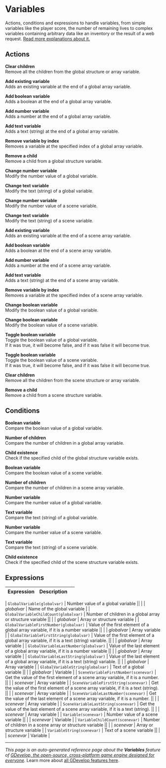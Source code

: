 # Variables

Actions, conditions and expressions to handle variables, from simple variables like the player score, the number of remaining lives to complex variables containing arbitrary data like an inventory or the result of a web request. [Read more explanations about it.](https://wiki.gdevelop.io/gdevelop5/all-features/variables)

## Actions

**Clear children**  
Remove all the children from the global structure or array variable.

**Add existing variable**  
Adds an existing variable at the end of a global array variable.

**Add boolean variable**  
Adds a boolean at the end of a global array variable.

**Add number variable**  
Adds a number at the end of a global array variable.

**Add text variable**  
Adds a text (string) at the end of a global array variable.

**Remove variable by index**  
Removes a variable at the specified index of a global array variable.

**Remove a child**  
Remove a child from a global structure variable.

**Change number variable**  
Modify the number value of a global variable.

**Change text variable**  
Modify the text (string) of a global variable.

**Change number variable**  
Modify the number value of a scene variable.

**Change text variable**  
Modify the text (string) of a scene variable.

**Add existing variable**  
Adds an existing variable at the end of a scene array variable.

**Add boolean variable**  
Adds a boolean at the end of a scene array variable.

**Add number variable**  
Adds a number at the end of a scene array variable.

**Add text variable**  
Adds a text (string) at the end of a scene array variable.

**Remove variable by index**  
Removes a variable at the specified index of a scene array variable.

**Change boolean variable**  
Modify the boolean value of a global variable.

**Change boolean variable**  
Modify the boolean value of a scene variable.

**Toggle boolean variable**  
Toggle the boolean value of a global variable.  
If it was true, it will become false, and if it was false it will become true.

**Toggle boolean variable**  
Toggle the boolean value of a scene variable.  
If it was true, it will become false, and if it was false it will become true.

**Clear children**  
Remove all the children from the scene structure or array variable.

**Remove a child**  
Remove a child from a scene structure variable.

## Conditions

**Boolean variable**  
Compare the boolean value of a global variable.

**Number of children**  
Compare the number of children in a global array variable.

**Child existence**  
Check if the specified child of the global structure variable exists.

**Boolean variable**  
Compare the boolean value of a scene variable.

**Number of children**  
Compare the number of children in a scene array variable.

**Number variable**  
Compare the number value of a global variable.

**Text variable**  
Compare the text (string) of a global variable.

**Number variable**  
Compare the number value of a scene variable.

**Text variable**  
Compare the text (string) of a scene variable.

**Child existence**  
Check if the specified child of the scene structure variable exists.

## Expressions

| Expression | Description |  |
|-----|-----|-----|

| `GlobalVariable(globalvar)` | Number value of a global variable ||
| | _globalvar_ | Name of the global variable |
| `GlobalVariableChildCount(globalvar)` | Number of children in a global array or structure variable ||
| | _globalvar_ | Array or structure variable |
| `GlobalVariableFirstNumber(globalvar)` | Value of the first element of a global array variable, if it is a number variable ||
| | _globalvar_ | Array variable |
| `GlobalVariableFirstString(globalvar)` | Value of the first element of a global array variable, if it is a text (string) variable. ||
| | _globalvar_ | Array variable |
| `GlobalVariableLastNumber(globalvar)` | Value of the last element of a global array variable, if it is a number variable ||
| | _globalvar_ | Array variable |
| `GlobalVariableLastString(globalvar)` | Value of the last element of a global array variable, if it is a text (string) variable. ||
| | _globalvar_ | Array variable |
| `GlobalVariableString(globalvar)` | Text of a global variable ||
| | _globalvar_ | Variable |
| `SceneVariableFirstNumber(scenevar)` | Get the value of the first element of a scene array variable, if it is a number. ||
| | _scenevar_ | Array variable |
| `SceneVariableFirstString(scenevar)` | Get the value of the first element of a scene array variable, if it is a text (string). ||
| | _scenevar_ | Array variable |
| `SceneVariableLastNumber(scenevar)` | Get the value of the last element of a scene array variable, if it is a number. ||
| | _scenevar_ | Array variable |
| `SceneVariableLastString(scenevar)` | Get the value of the last element of a scene array variable, if it is a text (string). ||
| | _scenevar_ | Array variable |
| `Variable(scenevar)` | Number value of a scene variable ||
| | _scenevar_ | Variable |
| `VariableChildCount(scenevar)` | Number of children in a scene array or structure variable ||
| | _scenevar_ | Array or structure variable |
| `VariableString(scenevar)` | Text of a scene variable ||
| | _scenevar_ | Variable |

---
*This page is an auto-generated reference page about the **Variables** feature of [GDevelop, the open-source, cross-platform game engine designed for everyone](https://gdevelop.io/).* Learn more about [all GDevelop features here](/gdevelop5/all-features).